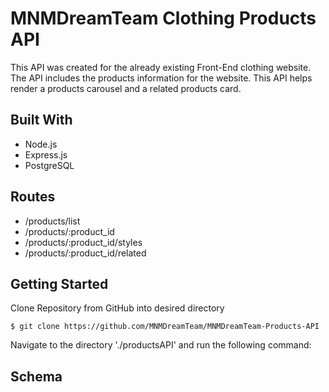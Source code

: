 # MNMDreamTeam Clothing Products API

This API was created for the already existing Front-End  clothing website.  The API includes the products information for the website.  This API helps render a products carousel and a related products card.

## Built With

* Node.js
* Express.js
* PostgreSQL

## Routes

* /products/list
* /products/:product_id
* /products/:product_id/styles
* /products/:product_id/related

## Getting Started

Clone Repository from GitHub into desired directory
```
$ git clone https://github.com/MNMDreamTeam/MNMDreamTeam-Products-API
```

Navigate to the directory './productsAPI' and run the following command:

## Schema
